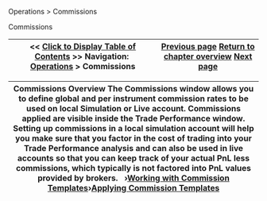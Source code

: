 ﻿


Operations \> Commissions






















Commissions







| \<\< [Click to Display Table of Contents](understanding_commissions.md) \>\> **Navigation:**     [Operations](operations.md) \> Commissions | [Previous page](wiseman.md) [Return to chapter overview](operations.md) [Next page](adding_per_instrument_commissi_2.md) |
| --- | --- |













| Commissions Overview The Commissions window allows you to define global and per instrument commission rates to be used on local Simulation or Live account. Commissions applied are visible inside the Trade Performance window. Setting up commissions in a local simulation account will help you make sure that you factor in the cost of trading into your Trade Performance analysis and can also be used in live accounts so that you can keep track of your actual PnL less commissions, which typically is not factored into PnL values provided by brokers.   ›[Working with Commission Templates](adding_per_instrument_commissi_2.md)›[Applying Commission Templates](adding_per_instrument_commissi_3.md) |
| --- |









